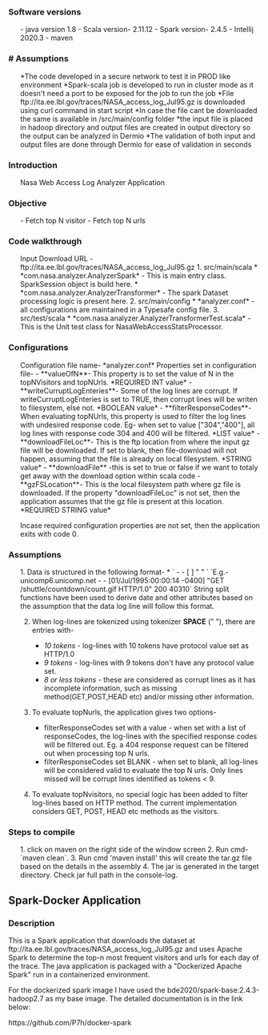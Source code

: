 <h3>Software versions</h3>
<ul>
    - java version 1.8
	- Scala version- 2.11.12
	- Spark version- 2.4.5
	- Intellij 2020.3
    - maven
</ul>


<h3># Assumptions</h3>
<ul>
*The code developed in a secure network to test it in PROD like environment
*Spark-scala job is developed to run in cluster mode as it doesn't need a port to be exposed for the job to run the job
*File ftp://ita.ee.lbl.gov/traces/NASA_access_log_Jul95.gz is downloaded using curl command in start script
*In case the file cant be downloaded the same is available in /src/main/config folder
*the input file is placed in hadoop directory and output files are created in output directory so the output can be analyzed in Dermio
*The validation of both input and output files are done through Dermio for ease of validation in seconds
</ul>



<h3>Introduction</h3>
<ul>
Nasa Web Access Log Analyzer Application
</ul>



<h3>Objective</h3>
<ul>
- Fetch top N visitor
- Fetch top N urls
</ul>

<h3>Code walkthrough</h3>
<ul>
Input Download URL - ftp://ita.ee.lbl.gov/traces/NASA_access_log_Jul95.gz	
1. src/main/scala
	* *com.nasa.analyzer.AnalyzerSpark* - This is main entry class. SparkSession object is build here.
	* *com.nasa.analyzer.AnalyzerTransformer* - The spark Dataset processing logic is present here.
2. src/main/config
	* *analyzer.conf* - all configurations are maintained in a Typesafe config file.
3. src/test/scala
	* *com.nasa.analyzer.AnalyzerTransformerTest.scala* - This is the Unit test class for NasaWebAccessStatsProcessor.
</ul>


<h3>Configurations</h3>
<ul>
Configuration file name- *analyzer.conf*
Properties set in configuration file-
- **valueOfN**- This property is to set the value of N in the topNVisitors and topNUrls. *REQUIRED INT value*
- **writeCurruptLogEnteries**- Some of the log lines are corrupt. If writeCurruptLogEnteries is set to TRUE, then corrupt lines will be writen to filesystem, else not. *BOOLEAN value*
- **filterResponseCodes**- When evaluating topNUrls, this property is used to filter the log lines with undesired response code. Eg- when set to value ["304","400"], all log lines with response code 304 and 400 will be filtered. *LIST value*
- **downloadFileLoc**- This is the ftp location from where the input gz file will be downloaded. If set to blank, then file-download will not happen, assuming that the file is already on local filesystem. *STRING value*
- **downloadFile** -this is set to true or false if we want to totaly get away with the download option within scala code
- **gzFSLocation**- This is the local filesystem path where gz file is downloaded. If the property "downloadFileLoc" is not set, then the application assumes that the gz file is present at this location. *REQUIRED STRING value*
	
Incase required configuration properties are not set, then the application exits with code 0.
</ul>


<h3>Assumptions</h3>
<ul>
1. Data is structured in the following format- 
	* `<visitor> - - [<date> <timezone>] "<method> <url> <protocol>" <resonseCode> <unknownvariable>`
  	  `E.g.- unicomp6.unicomp.net - - [01/Jul/1995:00:00:14 -0400] "GET /shuttle/countdown/count.gif HTTP/1.0" 200 40310`
  	  String split functions have been used to derive date and other attributes based on the assumption that the data log line will follow this format.

2. When log-lines are tokenized using tokenizer **SPACE** (" "), there are entries with-
	* *10 tokens* - log-lines with 10 tokens have protocol value set as HTTP/1.0
	* *9 tokens* - log-lines with 9 tokens don't have any protocol value set.
	* *8 or less tokens* - these are considered as corrupt lines as it has incomplete information, such as missing method(GET,POST,HEAD etc) and/or missing other information.
	
3. To evaluate topNurls, the application gives two options-
	* filterResponseCodes set with a value - when set with a list of responseCodes, the log-lines with the specified response codes will be filtered out. Eg. a 404 response request can be filtered out when processing top N urls.
	* filterResponseCodes set BLANK - when set to blank, all log-lines will be considered valid to evaluate the top N urls. Only lines missed will be corrupt lines identified as tokens < 9.
   
4. To evaluate topNvisitors, no special logic has been added to filter log-lines based on HTTP method. The current implementation considers GET, POST, HEAD etc methods as the visitors. 
   </ul>
	

<h3>Steps to compile</h3>
<ul>
1. click on maven on the right side of the window screen
2. Run cmd- `maven clean`. 
3. Run cmd 'maven install' this will create the tar.gz file based on the details in the assembly
4. The jar is generated in the target directory. Check jar full path in the console-log.
 </ul>

<h2>Spark-Docker Application</h2>
<h3>Description</h3>
This is a Spark application that downloads the dataset at ftp://ita.ee.lbl.gov/traces/NASA_access_log_Jul95.gz and uses Apache Spark to determine the top-n most frequent visitors and urls for each day of the trace. The java application is packaged with a "Dockerized Apache Spark" run in a containerized environment.

For the dockerized spark image I have used the bde2020/spark-base:2.4.3-hadoop2.7 as my base image. The detailed documentation is in the link below:
<p>https://github.com/P7h/docker-spark</p>
 </ul>




